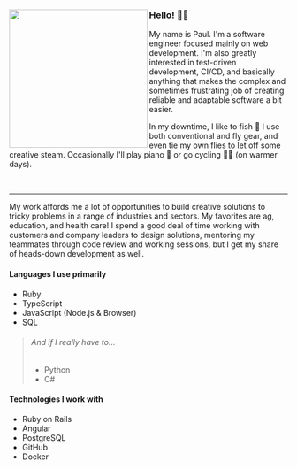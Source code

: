 ### Hello! 🙋‍♂️ <img align="left" width="250" height="250" src="https://github.com/paulholden2/paulholden2/blob/main/octocat.gif?raw=true">

My name is Paul. I'm a software engineer focused mainly on web development. I'm also greatly interested in test-driven development, CI/CD, and basically anything that makes the complex and sometimes frustrating job of creating reliable and adaptable software a bit easier.

In my downtime, I like to fish 🎣 I use both conventional and fly gear, and even tie my own flies to let off some creative steam. Occasionally I'll play piano 🎹 or go cycling 🚴‍♂️ (on warmer days).

<br>

---

My work affords me a lot of opportunities to build creative solutions to tricky problems in a range of industries and sectors. My favorites are ag, education, and health care! I spend a good deal of time working with customers and company leaders to design solutions, mentoring my teammates through code review and working sessions, but I get my share of heads-down development as well.

#### Languages I use primarily

* Ruby
* TypeScript
* JavaScript (Node.js & Browser)
* SQL

> ###### And if I really have to...
>
> * Python
> * C#

#### Technologies I work with

* Ruby on Rails
* Angular
* PostgreSQL
* GitHub
* Docker
